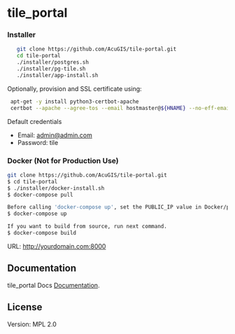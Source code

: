 # tile_portal


### Installer

```bash
   git clone https://github.com/AcuGIS/tile-portal.git
   cd tile-portal
   ./installer/postgres.sh
   ./installer/pg-tile.sh
   ./installer/app-install.sh
```

Optionally, provision and SSL certificate using:

```bash
 apt-get -y install python3-certbot-apache
 certbot --apache --agree-tos --email hostmaster@${HNAME} --no-eff-email -d ${HNAME}
```

Default credentials

   - Email: admin@admin.com
   - Password: tile

### Docker (Not for Production Use)

```bash
git clone https://github.com/AcuGIS/tile-portal.git
$ cd tile-portal
$ ./installer/docker-install.sh
$ docker-compose pull

Before calling 'docker-compose up', set the PUBLIC_IP value in Docker/public.env to your hostname or IP address:
$ docker-compose up

If you want to build from source, run next command.
$ docker-compose build
```

URL: http://yourdomain.com:8000

## Documentation

tile_portal Docs [Documentation](https://tile-portal.docs.acugis.com).


## License
Version: MPL 2.0

